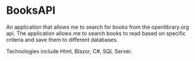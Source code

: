 # BooksAPI

An application that allows me to search for books from the openlibrary.org api. The application allows me to search books to read based on specific criteria and save them to different databases.  

Technologies include Html, Blazor, C#, SQL Server.
